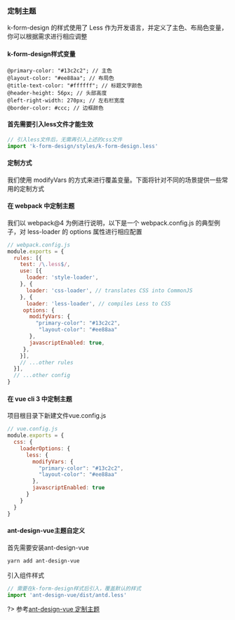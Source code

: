 ### 定制主题

k-form-design 的样式使用了 Less 作为开发语言，并定义了主色、布局色变量，你可以根据需求进行相应调整
#### k-form-design样式变量
```less
@primary-color: "#13c2c2"; // 主色
@layout-color: "#ee88aa"; // 布局色
@title-text-color: "#ffffff"; // 标题文字颜色
@header-height: 56px; // 头部高度
@left-right-width: 270px; // 左右栏宽度
@border-color: #ccc; // 边框颜色
```
#### 首先需要引入less文件才能生效
```javascript
// 引入less文件后，无需再引入上述的css文件
import 'k-form-design/styles/k-form-design.less'
```
#### 定制方式
我们使用 modifyVars 的方式来进行覆盖变量。下面将针对不同的场景提供一些常用的定制方式

#### 在 webpack 中定制主题
我们以 webpack@4 为例进行说明，以下是一个 webpack.config.js 的典型例子，对 less-loader 的 options 属性进行相应配置
```javascript
// webpack.config.js
module.exports = {
  rules: [{
    test: /\.less$/,
    use: [{
      loader: 'style-loader',
    }, {
      loader: 'css-loader', // translates CSS into CommonJS
    }, {
      loader: 'less-loader', // compiles Less to CSS
     options: {
       modifyVars: {
         "primary-color": "#13c2c2",
          "layout-color": "#ee88aa"
       },
       javascriptEnabled: true,
     },
    }],
    // ...other rules
  }],
  // ...other config
}
```
#### 在 vue cli 3 中定制主题
项目根目录下新建文件vue.config.js 
```javascript
// vue.config.js
module.exports = {
  css: {
    loaderOptions: {
      less: {
        modifyVars: {
          "primary-color": "#13c2c2",
          "layout-color": "#ee88aa"
        },
        javascriptEnabled: true
      }
    }
  }
}
```
#### ant-design-vue主题自定义
首先需要安装ant-design-vue
```bash
yarn add ant-design-vue
```
引入组件样式
```javascript
// 需要在k-form-design样式后引入，覆盖默认的样式
import 'ant-design-vue/dist/antd.less'
```
?> 参考[ant-design-vue 定制主题](https://www.antdv.com/docs/vue/customize-theme-cn/#Ant-Design-Vue-%E7%9A%84%E6%A0%B7%E5%BC%8F%E5%8F%98%E9%87%8F)
